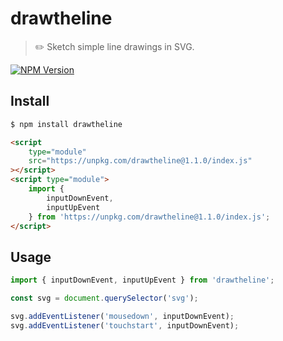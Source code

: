 # drawtheline

> ✏️ Sketch simple line drawings in SVG.

[![NPM Version](http://img.shields.io/npm/v/drawtheline.svg?style=flat)](https://www.npmjs.org/package/drawtheline)

## Install

```bash
$ npm install drawtheline
```

```html
<script
    type="module"
    src="https://unpkg.com/drawtheline@1.1.0/index.js"
></script>
<script type="module">
    import {
        inputDownEvent,
        inputUpEvent
    } from 'https://unpkg.com/drawtheline@1.1.0/index.js';
</script>
```

## Usage

```javascript
import { inputDownEvent, inputUpEvent } from 'drawtheline';

const svg = document.querySelector('svg');

svg.addEventListener('mousedown', inputDownEvent);
svg.addEventListener('touchstart', inputDownEvent);
```
